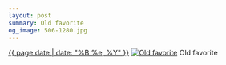 ```yaml
---
layout: post
summary: Old favorite
og_image: 506-1280.jpg
---
```


<p>
  <time><a href="/506">{{ page.date | date: "%B %e, %Y" }}</a></time>
  <a href="/506"><img src="{{ site.assets_url }}/506-640.jpg" srcset="{{ site.assets_url }}/506-1280.jpg 1280w, {{ site.assets_url }}/506-960.jpg 960w, {{ site.assets_url }}/506-640.jpg 640w, {{ site.assets_url }}/506-320.jpg 320w" sizes="(min-width: 700px) 50vw, calc(100vw - 2rem)" alt="Old favorite" /></a>
  <span>Old favorite</span>
</p>
